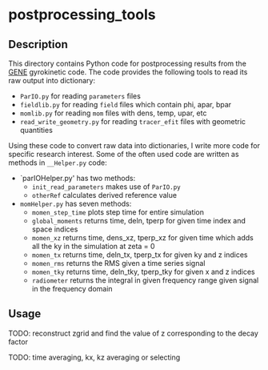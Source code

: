 # postprocessing_tools

## Description

This directory contains Python code for postprocessing results from the [GENE](http://genecode.org) gyrokinetic code.
The code provides the following tools to read its raw output into dictionary:
* `ParIO.py` for reading `parameters` files
* `fieldlib.py` for reading `field` files which contain phi, apar, bpar
* `momlib.py` for reading `mom` files with dens, temp, upar, etc
* `read_write_geometry.py` for reading `tracer_efit` files with geometric quantities

Using these code to convert raw data into dictionaries, I write more code for specific research interest. Some of the often used code are written as methods in `__Helper.py` code:
* `parIOHelper.py' has two methods: 
   * `init_read_parameters` makes use of `ParIO.py`
   * `otherRef` calculates derived reference value
* `momHelper.py` has seven methods:
   * `momen_step_time` plots step time for entire simulation
   * `global_moments` returns time, deln, tperp for given time index and space indices
   * `momen_xz` returns time, dens_xz, tperp_xz for given time which adds all the ky in the simulation at zeta = 0
   * `momen_tx` returns time, deln_tx, tperp_tx for given ky and z indices
   * `momen_rms` returns the RMS given a time series signal
   * `momen_tky` returns time, deln_tky, tperp_tky for given x and z indices
   * `radiometer` returns the integral in given frequency range given signal in the frequency domain
## Usage

TODO: reconstruct zgrid and find the value of z corresponding to the decay factor

TODO: time averaging, kx, kz averaging or selecting
